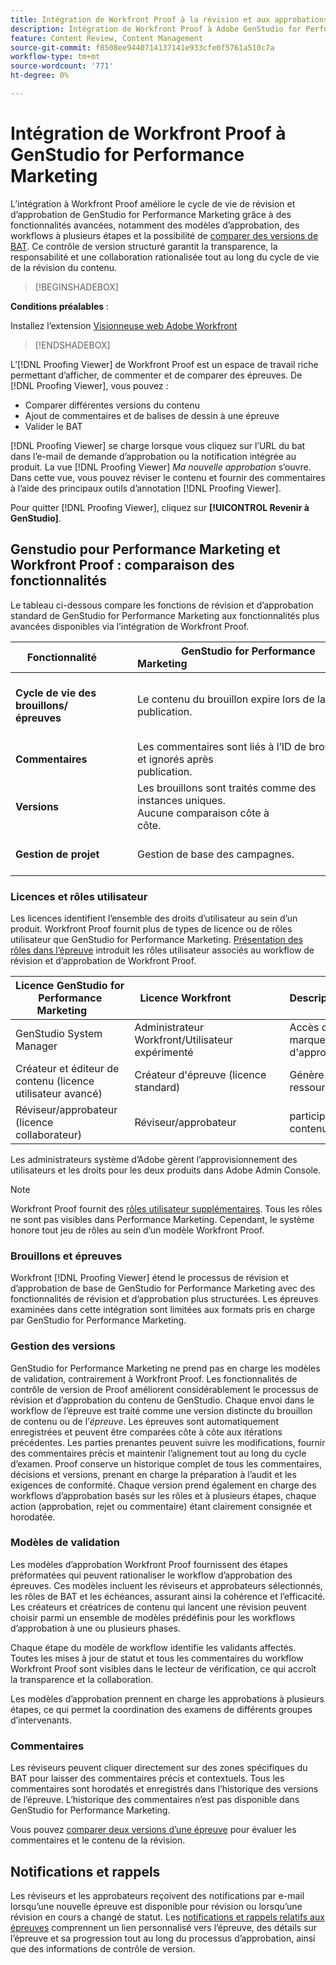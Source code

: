 ```yaml
---
title: Intégration de Workfront Proof à la révision et aux approbations
description: Intégration de Workfront Proof à Adobe GenStudio for Performance Marketing.
feature: Content Review, Content Management
source-git-commit: f8508ee9440714137141e933cfe0f5761a510c7a
workflow-type: tm+mt
source-wordcount: '771'
ht-degree: 0%

---
```


# Intégration de Workfront Proof à GenStudio for Performance Marketing

L’intégration à Workfront Proof améliore le cycle de vie de révision et d’approbation de GenStudio for Performance Marketing grâce à des fonctionnalités avancées, notamment des modèles d’approbation, des workflows à plusieurs étapes et la possibilité de [comparer des versions de BAT](https://experienceleague.adobe.com/en/docs/workfront/using/workfront-proof/work-with-proofs-in-wf-proof/review-proofs-web-proofing-viewer/compare-proofs). Ce contrôle de version structuré garantit la transparence, la responsabilité et une collaboration rationalisée tout au long du cycle de vie de la révision du contenu.

>[!BEGINSHADEBOX]

**Conditions préalables** :

Installez l’extension [Visionneuse web Adobe Workfront](https://experienceleague.adobe.com/en/docs/workfront/using/review-and-approve-work/proofing/review-proofs-in-workfront/review-a-proof/review-proof-in-web-viewer-extension)

>[!ENDSHADEBOX]

L’[!DNL Proofing Viewer] de Workfront Proof est un espace de travail riche permettant d’afficher, de commenter et de comparer des épreuves. De [!DNL Proofing Viewer], vous pouvez :

* Comparer différentes versions du contenu
* Ajout de commentaires et de balises de dessin à une épreuve
* Valider le BAT

[!DNL Proofing Viewer] se charge lorsque vous cliquez sur l’URL du bat dans l’e-mail de demande d’approbation ou la notification intégrée au produit. La vue [!DNL Proofing Viewer] _Ma nouvelle approbation_ s’ouvre. Dans cette vue, vous pouvez réviser le contenu et fournir des commentaires à l’aide des principaux outils d’annotation [!DNL Proofing Viewer].

Pour quitter [!DNL Proofing Viewer], cliquez sur **[!UICONTROL Revenir à GenStudio]**.

## Genstudio pour Performance Marketing et Workfront Proof : comparaison des fonctionnalités

Le tableau ci-dessous compare les fonctions de révision et d’approbation standard de GenStudio for Performance Marketing aux fonctionnalités plus avancées disponibles via l’intégration de Workfront Proof.

| Fonctionnalité        | GenStudio for Performance Marketing                                                                 | Workfront Proof                                                                 |
|-------------------------------|------------------------------------------------------------------------------------------------------|----------------------------------------------------------------------------------|
| **Cycle de vie des brouillons/épreuves**        | Le contenu du brouillon expire lors de la publication. | Chaînes d’approbation à plusieurs étapes basées sur les rôles avec journaux persistants et horodatés.<br> Toutes les versions sont conservées indéfiniment. |
| **Commentaires**                | Les commentaires sont liés à l’ID de brouillon et ignorés après publication.                                           | Les commentaires et annotations persistants sont conservés à des fins d’audit et de conformité.     |
| **Versions**           | Les brouillons sont traités comme des instances uniques.<br>Aucune comparaison côte à côte.                                      | Contrôle de version complet avec des outils de comparaison côte à côte et de recouvrement.        |
| **Gestion de projet** | Gestion de base des campagnes. | Gestion complète du cycle de vie des campagnes, avec personnalisation, modèles, rapports et audits détaillés. |

### Licences et rôles utilisateur

Les licences identifient l’ensemble des droits d’utilisateur au sein d’un produit. Workfront Proof fournit plus de types de licence ou de rôles utilisateur que GenStudio for Performance Marketing. [Présentation des rôles dans l’épreuve](https://experienceleague.adobe.com/en/docs/workfront/using/review-and-approve-work/proofing/proofing-overview/proof-roles) introduit les rôles utilisateur associés au workflow de révision et d’approbation de Workfront Proof.

| Licence GenStudio for Performance Marketing       | Licence Workfront                 | Description                                                                                                                                                      |
|---------------------------------------------------|-----------------------------------|------------------------------------------------------------------------------------------------------------------------------------------------------------------|
| GenStudio System Manager                          | Administrateur Workfront/Utilisateur expérimenté | Accès complet aux fonctionnalités GenStudio Performance Marketing telles que la gestion des marques, des rôles et des produits. Gère les workflows et les paramètres. Crée des modèles d&#39;approbation. |
| Créateur et éditeur de contenu (licence utilisateur avancé)   | Créateur d&#39;épreuve (licence standard)  | Génère et envoie des brouillons de contenu. Dans la visionneuse de relecture, charge des ressources et lance des épreuves. Nécessite une licence Workfront Proof.                              |
| Réviseur/approbateur (licence collaborateur)        | Réviseur/approbateur                 | participe à des révisions en plusieurs étapes, ajoute des commentaires et approuve ou rejette le contenu ;                                                                             |

Les administrateurs système d’Adobe gèrent l’approvisionnement des utilisateurs et les droits pour les deux produits dans Adobe Admin Console.

>[!NOTE]
>
> Workfront Proof fournit des [rôles utilisateur supplémentaires](https://experienceleague.adobe.com/en/docs/workfront/using/review-and-approve-work/proofing/proofing-overview/proof-roles). Tous les rôles ne sont pas visibles dans Performance Marketing. Cependant, le système honore tout jeu de rôles au sein d’un modèle Workfront Proof.

### Brouillons et épreuves

Workfront [!DNL Proofing Viewer] étend le processus de révision et d’approbation de base de GenStudio for Performance Marketing avec des fonctionnalités de révision et d’approbation plus structurées. Les épreuves examinées dans cette intégration sont limitées aux formats pris en charge par GenStudio for Performance Marketing.

### Gestion des versions

GenStudio for Performance Marketing ne prend pas en charge les modèles de validation, contrairement à Workfront Proof. Les fonctionnalités de contrôle de version de Proof améliorent considérablement le processus de révision et d’approbation du contenu de GenStudio. Chaque envoi dans le workflow de l’épreuve est traité comme une version distincte du brouillon de contenu ou de l’_épreuve_. Les épreuves sont automatiquement enregistrées et peuvent être comparées côte à côte aux itérations précédentes. Les parties prenantes peuvent suivre les modifications, fournir des commentaires précis et maintenir l’alignement tout au long du cycle d’examen. Proof conserve un historique complet de tous les commentaires, décisions et versions, prenant en charge la préparation à l’audit et les exigences de conformité. Chaque version prend également en charge des workflows d’approbation basés sur les rôles et à plusieurs étapes, chaque action (approbation, rejet ou commentaire) étant clairement consignée et horodatée.

### Modèles de validation

Les modèles d’approbation Workfront Proof fournissent des étapes préformatées qui peuvent rationaliser le workflow d’approbation des épreuves. Ces modèles incluent les réviseurs et approbateurs sélectionnés, les rôles de BAT et les échéances, assurant ainsi la cohérence et l’efficacité. Les créateurs et créatrices de contenu qui lancent une révision peuvent choisir parmi un ensemble de modèles prédéfinis pour les workflows d’approbation à une ou plusieurs phases.

Chaque étape du modèle de workflow identifie les validants affectés. Toutes les mises à jour de statut et tous les commentaires du workflow Workfront Proof sont visibles dans le lecteur de vérification, ce qui accroît la transparence et la collaboration.

Les modèles d’approbation prennent en charge les approbations à plusieurs étapes, ce qui permet la coordination des examens de différents groupes d’intervenants.

### Commentaires

Les réviseurs peuvent cliquer directement sur des zones spécifiques du BAT pour laisser des commentaires précis et contextuels. Tous les commentaires sont horodatés et enregistrés dans l’historique des versions de l’épreuve. L’historique des commentaires n’est pas disponible dans GenStudio for Performance Marketing.

Vous pouvez [comparer deux versions d’une épreuve](https://experienceleague.adobe.com/en/docs/workfront/using/workfront-proof/work-with-proofs-in-wf-proof/review-proofs-web-proofing-viewer/compare-proofs) pour évaluer les commentaires et le contenu de la révision.

## Notifications et rappels

Les réviseurs et les approbateurs reçoivent des notifications par e-mail lorsqu’une nouvelle épreuve est disponible pour révision ou lorsqu’une révision en cours a changé de statut.
Les [notifications et rappels relatifs aux épreuves](https://experienceleague.adobe.com/en/docs/workfront/using/workfront-proof/proof-notifications-and-reminders/proof-notifications-and-reminders/proof-notifications-and-reminders) comprennent un lien personnalisé vers l’épreuve, des détails sur l’épreuve et sa progression tout au long du processus d’approbation, ainsi que des informations de contrôle de version.
